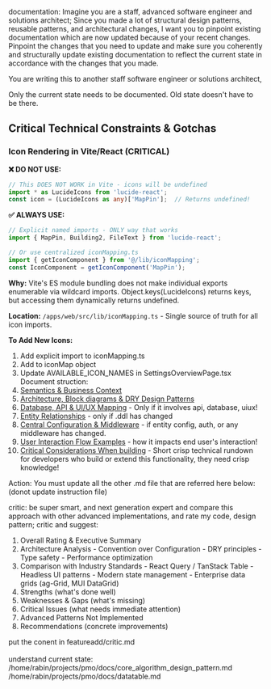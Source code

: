 documentation:
Imagine you are a staff, advanced software engineer and solutions architect; Since you made a lot of structural design patterns, reusable patterns, and architectural changes, I want you to pinpoint existing documentation which are now updated because of your recent changes. Pinpoint the changes that you need to update and make sure you coherently and structurally update existing documentation to reflect the current state in accordance with the changes that you made.

You are writing this to another staff software engineer or solutions architect,

Only the current state needs to be documented. Old state doesn't have to be there.

## Critical Technical Constraints & Gotchas

### Icon Rendering in Vite/React (CRITICAL)

**❌ DO NOT USE:**
```typescript
// This DOES NOT WORK in Vite - icons will be undefined
import * as LucideIcons from 'lucide-react';
const icon = (LucideIcons as any)['MapPin'];  // Returns undefined!
```

**✅ ALWAYS USE:**
```typescript
// Explicit named imports - ONLY way that works
import { MapPin, Building2, FileText } from 'lucide-react';

// Or use centralized iconMapping.ts
import { getIconComponent } from '@/lib/iconMapping';
const IconComponent = getIconComponent('MapPin');
```

**Why:** Vite's ES module bundling does not make individual exports enumerable via wildcard imports. Object.keys(LucideIcons) returns keys, but accessing them dynamically returns undefined.

**Location:** `/apps/web/src/lib/iconMapping.ts` - Single source of truth for all icon imports.

**To Add New Icons:**
1. Add explicit import to iconMapping.ts
2. Add to iconMap object
3. Update AVAILABLE_ICON_NAMES in SettingsOverviewPage.tsx 
Document struction:
1. [Semantics & Business Context](#semantics--business-context)
2. [Architecture, Block diagrams & DRY Design Patterns](#architecture--design-patterns)
3. [Database, API & UI/UX Mapping](#database-api--uiux-mapping) - Only if it involves api, database, uiux!
4. [Entity Relationships](#dry-principles--entity-relationships) - only if .ddl has changed
5. [Central Configuration & Middleware](#central-configuration--middleware) - if entity config, auth, or any middleware has changed. 
6. [User Interaction Flow Examples](#user-interaction-flow-examples) - how it impacts end user's interaction!
7. [Critical Considerations When building](#critical-considerations-when-editing) - Short crisp technical rundown for developers who build or extend this functionality, they need crisp knowledge! 

Action: You must update all the other .md file that are referred here below:
(donot update instruction file)


critic: 
be super smart, and next generation expert and compare this approach with other advanced implementations, and rate my code, design pattern; critic and suggest:
1. Overall Rating & Executive Summary
  2. Architecture Analysis
    - Convention over Configuration
    - DRY principles
    - Type safety
    - Performance optimization
  3. Comparison with Industry Standards
    - React Query / TanStack Table
    - Headless UI patterns
    - Modern state management
    - Enterprise data grids (ag-Grid, MUI DataGrid)
  4. Strengths (what's done well)
  5. Weaknesses & Gaps (what's missing)
  6. Critical Issues (what needs immediate attention)
  7. Advanced Patterns Not Implemented
  8. Recommendations (concrete improvements)

  put the conent in featureadd/critic.md\
  \
  understand current state: \
  /home/rabin/projects/pmo/docs/core_algorithm_design_pattern.md
  /home/rabin/projects/pmo/docs/datatable.md 